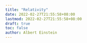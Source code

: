 ```yaml
---
title: "Relativity"
date: 2022-02-27T21:55:58+08:00
lastmod: 2022-02-27T21:55:58+08:00
draft: true
toc: false
author: Albert Einstein
---
```


